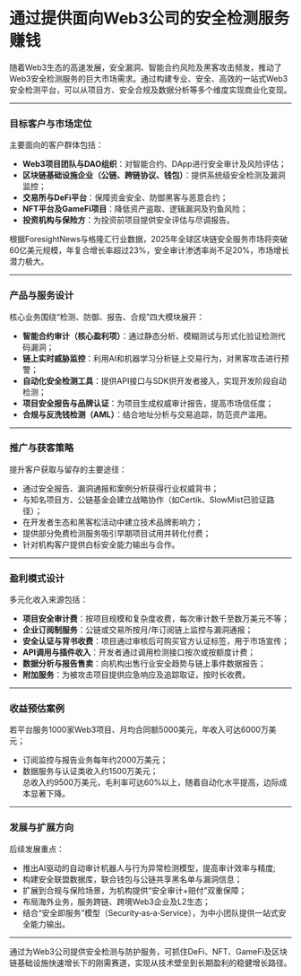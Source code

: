 # 通过提供面向Web3公司的安全检测服务赚钱

随着Web3生态的高速发展，安全漏洞、智能合约风险及黑客攻击频发，推动了Web3安全检测服务的巨大市场需求。通过构建专业、安全、高效的一站式Web3安全检测平台，可以从项目方、安全合规及数据分析等多个维度实现商业化变现。

***

### 目标客户与市场定位  
主要面向的客户群体包括：  
* **Web3项目团队与DAO组织**：对智能合约、DApp进行安全审计及风险评估；  
* **区块链基础设施企业（公链、跨链协议、钱包）**：提供系统级安全检测及漏洞监控；  
* **交易所与DeFi平台**：保障资金安全、防御黑客与恶意合约；  
* **NFT平台及GameFi项目**：降低资产盗取、逻辑漏洞及钓鱼风险；  
* **投资机构与保险方**：为投资前项目提供安全评估与尽调报告。  

根据ForesightNews与格隆汇行业数据，2025年全球区块链安全服务市场将突破60亿美元规模，年复合增长率超过23%，安全审计渗透率尚不足20%，市场增长潜力极大。

***

### 产品与服务设计  
核心业务围绕“检测、防御、报告、合规”四大模块展开：  
* **智能合约审计（核心盈利项）**：通过静态分析、模糊测试与形式化验证检测代码漏洞；
* **链上实时威胁监控**：利用AI和机器学习分析链上交易行为，对黑客攻击进行预警；
* **自动化安全检测工具**：提供API接口与SDK供开发者接入，实现开发阶段自动检测；
* **项目安全报告与品牌认证**：为项目生成权威审计报告，提高市场信任度；  
* **合规与反洗钱检测（AML）**：结合地址分析与交易追踪，防范资产滥用。  

***

### 推广与获客策略  
提升客户获取与留存的主要途径：  
* 通过安全报告、漏洞通报和案例分析获得行业权威背书；  
* 与知名项目方、公链基金会建立战略协作（如Certik、SlowMist已验证路径）；
* 在开发者生态和黑客松活动中建立技术品牌影响力；  
* 提供部分免费检测服务吸引早期项目试用并转化付费；  
* 针对机构客户提供白标安全能力输出与合作。

***

### 盈利模式设计  
多元化收入来源包括：  
* **项目安全审计费**：按项目规模和复杂度收费，每次审计数千至数万美元不等；  
* **企业订阅制服务**：公链或交易所按月/年订阅链上监控与漏洞通报；  
* **安全认证与背书收费**：项目通过审核后可购买官方认证标签，用于市场宣传；  
* **API调用与插件收入**：开发者通过调用检测接口按次或按额度计费；  
* **数据分析与报告售卖**：向机构出售行业安全趋势与链上事件数据报告；  
* **附加服务**：为被攻击项目提供应急响应及追踪取证，按时长收费。

***

### 收益预估案例  
若平台服务1000家Web3项目、月均合同额5000美元，年收入可达6000万美元；  
* 订阅监控与报告业务每年约2000万美元；  
* 数据服务与认证类收入约1500万美元；  
总收入约9500万美元，毛利率可达60%以上，随着自动化水平提高，边际成本显著下降。

***

### 发展与扩展方向  
后续发展重点：  
* 推出AI驱动的自动审计机器人与行为异常检测模型，提高审计效率与精度;
* 构建安全联盟数据库，联合钱包与公链共享黑名单与漏洞信息；  
* 扩展到合规与保险场景，为机构提供“安全审计+赔付”双重保障；  
* 布局海外业务，服务跨链、跨境Web3企业及L2生态；  
* 结合“安全即服务”模型（Security‑as‑a‑Service），为中小团队提供一站式安全能力输出。  

***

通过为Web3公司提供安全检测与防护服务，可抓住DeFi、NFT、GameFi及区块链基础设施快速增长下的刚需赛道，实现从技术壁垒到长期盈利的稳健增长路径。
